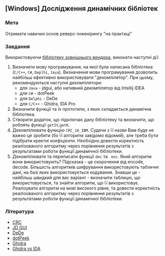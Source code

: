 ## [Windows] Дослідження динамічних бібліотек

### Мета
Отримати навички основ реверс-інженірингу "на практиці"

### Завдання

Використовуючи [бібліотеку зовнішнього вендора](https://github.com/davydov-vyacheslav/stbp/raw/master/assets/n3k_comm.dll), виконати наступні дії:

1. Визначити мову програмування, на якої була написана бібліотека (`C/C++`, `C#`, `Deplhi`, `Java`). Визначення мови програмування дозволить найбільш ефективно використовувати "декомпілятор". При цьому, рекомендуються наступні декомпілятори:
   - для `Java` - jdgui, або нативний декомпілятор від Intellij IDEA
   - для `C#` - dotPeek
   - для `Delphi` - DeDe
   - для `C/C++` -  Ghidra, IDA Pro
2. Визначити функції та їх прототипи, з яких складається динамічна бібліотека.
3. Створити додаток, що підключає дану бібліотеку та визначити, що роблять функції `getIV`,`getK`.
4. Декомпілювати функцію `CRC_16_IBM`. Судячи з її назви Вам буде не важко це зробити (бо її алгоритм завідомо відомий), але треба бути підібрати кректні коефіцієнти. Необхідно довести коректність реалізованого алгоритму через порівняння результатів з результатами роботи функції динамічної бібліотеки.
5. Декомпілювати та  переписати функції `dec` та ` enc`. Який алгоритм вони використовують? Підсказка - це скорочення від encode, decode. Більшість алгоритмів шифрування використовують табличні дані, на базі яких використовується кодування. Знавши це - найбільш швидкий для вас варіант - визначити таблицю, що використовується, та знайти алгоритм, що її використовує. Реалізувати алгоритм на мові високого рівня, та довести коректність реалізованого алгоритму через порівняння результатів з результатами роботи функції динамічної бібліотеки. 

### Література

- [CRC](https://en.wikipedia.org/wiki/Cyclic_redundancy_check)
- [JD GUI](http://java-decompiler.github.io)
- [DeDe](https://www.softpedia.com/get/Programming/Debuggers-Decompilers-Dissasemblers/DeDe.shtml)
- [dotPeek](https://www.jetbrains.com/ru-ru/decompiler/)
- [Ghidra](https://ghidra-sre.org)
- [Ghidra vs IDA](https://habr.com/ru/post/480824/)
